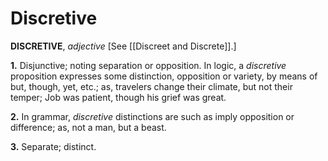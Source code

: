 # Discretive

**DISCRETIVE**, _adjective_ \[See [[Discreet and Discrete]].\]

**1.** Disjunctive; noting separation or opposition. In logic, a _discretive_ proposition expresses some distinction, opposition or variety, by means of but, though, yet, etc.; as, travelers change their climate, but not their temper; Job was patient, though his grief was great.

**2.** In grammar, _discretive_ distinctions are such as imply opposition or difference; as, not a man, but a beast.

**3.** Separate; distinct.